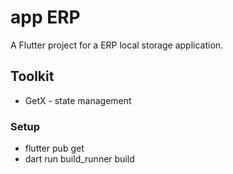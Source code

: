 # app ERP

A Flutter project for a ERP local storage application.

## Toolkit
- GetX - state management

### Setup
- flutter pub get
- dart run build_runner build
